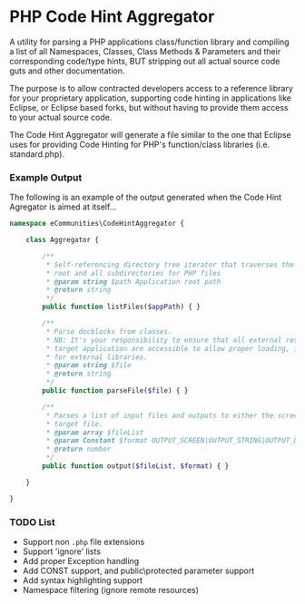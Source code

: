# PHP Code Hint Aggregator

A utility for parsing a PHP applications class/function library and compiling a list of all Namespaces, Classes, Class Methods & Parameters and their corresponding code/type hints, BUT stripping out all actual source code guts and other documentation.  

The purpose is to allow contracted developers access to a reference library for your proprietary application, supporting code hinting in applications like Eclipse, or Eclipse based forks, but without having to provide them access to your actual source code.

The Code Hint Aggregator will generate a file similar to the one that Eclipse uses for providing Code Hinting for PHP's function/class libraries (i.e. standard.php).  

### Example Output

The following is an example of the output generated when the Code Hint Agregator is aimed at itself...

```php
namespace eCommunities\CodeHintAggregator {

	class Aggregator {

		/**
		 * Self-referencing directory tree iterator that traverses the application path
		 * root and all subdirectories for PHP files
		 * @param string $path Application root path
		 * @return string
		 */
		public function listFiles($appPath) { }

		/**
		 * Parse docblocks from classes.
		 * NB: It's your responsibility to ensure that all external resources for the
		 * target application are accessible to allow proper loading, i.e. use declarations
		 * for external libraries.
		 * @param string $file
		 * @return string
		 */
		public function parseFile($file) { }

		/**
		 * Parses a list of input files and outputs to either the screen [default] or a
		 * target file.
		 * @param array $fileList
		 * @param Constant $format OUTPUT_SCREEN|OUTPUT_STRING|OUTPUT_DOWNLOAD|OUTPUT_FILE
		 * @return number
		 */
		public function output($fileList, $format) { }

	}

}
```

### TODO List
- Support non `.php` file extensions
- Support 'ignore' lists
- Add proper Exception handling
- Add CONST support, and public\protected parameter support
- Add syntax highlighting support
- Namespace filtering (ignore remote resources)
